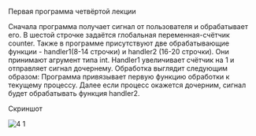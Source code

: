 Первая программа четвёртой лекции

Сначала программа получает сигнал от пользователя и обрабатывает его. В шестой строчке задаётся глобальная переменная-счётчик counter. Также в программе присутствуют две обрабатывающие функции - handler1(8-14 строчки) и handler2 (16-20 строчки). Они принимают агрумент типа int. Handler1 увеличивает счётчик на 1 и отправляет сигнал дочернему. Обработка выглядит следующим образом: Программа привязывает первую функцию обработки к текущему процессу. Далее если процесс окажется дочерним, сигнал будет обрабатывать функция handler2.

Скриншот

![4 1](https://user-images.githubusercontent.com/103057512/169399094-c91b38fe-0706-4b44-8906-7c22a569b49b.jpg)
